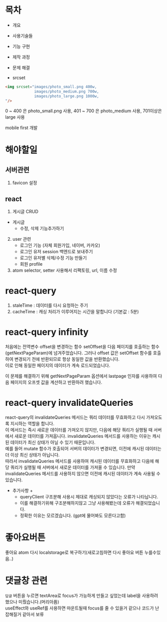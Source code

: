 # 목차

- 개요
- 사용기술들
- 기능 구현
- 제작 과정
- 문제 해결

- srcset

```html
<img srcset="images/photo_small.png 400w,
             images/photo_medium.png 700w,
             images/photo_large.png 1000w,
"/>
```

0 ~ 400 은 photo_small.png 사용, 401 ~ 700 은 photo_medium 사용, 701이상은 large 사용  

mobile first 개발
# 해야할일

## 서버관련

1. favicon 설정

## react

1. 게시글 CRUD
  - 게시글
    - 수정, 삭제 기능추가하기
    
2. user 관련
   - 로그인 기능 (자체 회원가입, 네이버, 카카오)
   - 로그인 유저 session 백엔드로 보내주기
   - 로그인 유저별 삭제/수정 기능 만들기
   - 회원 profile
3. atom selector, setter 사용해서 리팩토링, url, 이름 수정

# react-query
1. staleTime : 데이터를 다시 요청하는 주기 
2. cacheTime : 캐싱 처리가 이루어지는 시간을 말합니다 (기본값 : 5분)

# react-query infinity 
처음에는 전역변수 offset을 변경하는 함수 setOffset을 다음 페이지를 호출하는 함수(getNextPageParam)에 넘겨주었습니다.
그러나 offset 값은 setOffset 함수를 호출하여 변경되기 전에 반환되므로 항상 동일한 값을 반환했습니다.   
이로 인해 동일한 페이지의 데이터가 계속 로드되었습니다.    

이 문제를 해결하기 위해 getNextPageParam 옵션에서 lastpage 인자를 사용하여 다음 페이지의 오프셋 값을 계산하고 반환하려 했습니다.

# react-query invalidateQueries
react-query의 invalidateQueries 메서드는 쿼리 데이터를 무효화하고 다시 가져오도록 지시하는 역할을 합니다.  
이 메서드는 즉시 새로운 데이터를 가져오지 않지만, 다음에 해당 쿼리가 실행될 때 서버에서 새로운 데이터를 가져옵니다.
invalidateQueries 메서드를 사용하는 이유는 캐시된 데이터가 최신 상태가 아닐 수 있기 때문입니다.  
예를 들어 mutate 함수가 호출되어 서버의 데이터가 변경되면, 이전에 캐시된 데이터는 더 이상 최신 상태가 아닙니다.  
따라서 invalidateQueries 메서드를 사용하여 캐시된 데이터를 무효화하고 다음에 해당 쿼리가 실행될 때 서버에서 새로운 데이터를 가져올 수 있습니다.
만약 invalidateQueries 메서드를 사용하지 않으면 이전에 캐시된 데이터가 계속 사용될 수 있습니다.   

- 추가사항 + 
  - queryClient 구조분해 사용시 제대로 캐싱되지 않았다는 오류가 나타납니다.
  - 이를 해결하기위해 구조분해하지않고 그냥 사용해봤는데 오류가 해결되었습니다.
  - 정확한 이유는 모르겠습니다. (gpt에 물어봐도 모른다고함)

# 좋아요버튼
좋아요 atom 다시 localstorage로 복구하기(새로고침하면 다시 좋아요 버튼 누를수있음..)

# 댓글창 관련

`답글` 버튼을 누르면 textArea로 focus가 가능하게 만들고 싶었는데 label을 사용하려 했으나 미뤘습니다.(머리아픔)  
useEffect와 useRef를 사용하면 마운트될때 focus를 줄 수 있을거 같으나 코드가 난잡해질거 같아서 보류  

